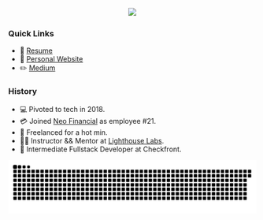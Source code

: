 <p align="center" width="100%">
   <img src="https://user-images.githubusercontent.com/38962736/180025690-ee836b18-7204-43de-adaf-079067f85631.gif" />
</p>


### Quick Links
 - :page_with_curl:	[Resume](https://github.com/connkat/Resume/blob/master/KConnolly.pdf)
 - :floppy_disk:	[Personal Website](http://connkat.com)
 - :pencil2:	[Medium](https://medium.com/@connkat)

### History 
 - :computer: Pivoted to tech in 2018.
 - :credit_card:	 Joined [Neo Financial](http://neofinancial.com) as employee #21.
 - :money_with_wings:	Freelanced for a hot min.
 - :woman_teacher:	Instructor && Mentor at [Lighthouse Labs](http://lighthouselabs.ca).
 - :palm_tree: Intermediate Fullstack Developer at Checkfront.


![Snake animation](https://github.com/connkat/connkat/blob/output/github-contribution-grid-snake.svg)
